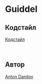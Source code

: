 # Guiddel

## Кодстайл

[Кодстайл](https://github.com/RedMadRobot/RMR-swift-style-guide)

<br />

## Автор

[Anton Danilov](https://t.me/lovjutsu)

<br />
